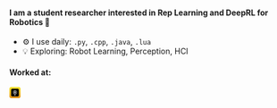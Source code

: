 #### I am a student researcher interested in Rep Learning and DeepRL for Robotics 🤖

- ⚙️ I use daily: `.py`, `.cpp`, `.java`, `.lua`
- 💡 Exploring: Robot Learning, Perception, HCI

#### Worked at:
<a href="https://roborisen.com/company/education.php">
  <img src="./assests/roborisen.png" alt="Pingpong Robotics" width="20" height="20">
</a>
